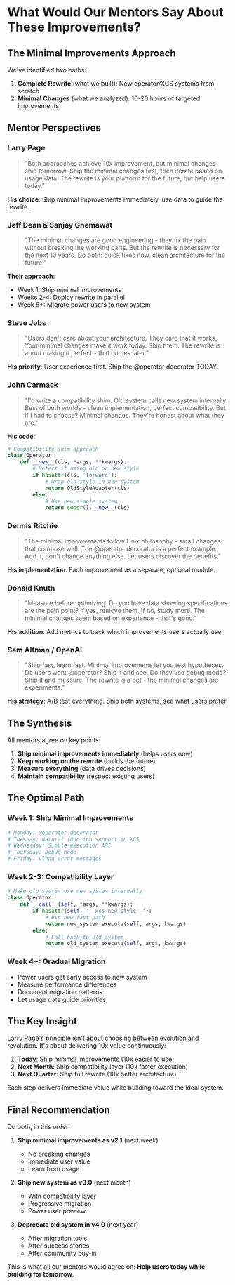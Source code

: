 # What Would Our Mentors Say About These Improvements?

## The Minimal Improvements Approach

We've identified two paths:
1. **Complete Rewrite** (what we built): New operator/XCS systems from scratch
2. **Minimal Changes** (what we analyzed): 10-20 hours of targeted improvements

## Mentor Perspectives

### Larry Page
> "Both approaches achieve 10x improvement, but minimal changes ship tomorrow. Ship the minimal changes first, then iterate based on usage data. The rewrite is your platform for the future, but help users today."

**His choice**: Ship minimal improvements immediately, use data to guide the rewrite.

### Jeff Dean & Sanjay Ghemawat
> "The minimal changes are good engineering - they fix the pain without breaking the working parts. But the rewrite is necessary for the next 10 years. Do both: quick fixes now, clean architecture for the future."

**Their approach**: 
- Week 1: Ship minimal improvements
- Weeks 2-4: Deploy rewrite in parallel
- Week 5+: Migrate power users to new system

### Steve Jobs
> "Users don't care about your architecture. They care that it works. Your minimal changes make it work today. Ship them. The rewrite is about making it perfect - that comes later."

**His priority**: User experience first. Ship the @operator decorator TODAY.

### John Carmack
> "I'd write a compatibility shim. Old system calls new system internally. Best of both worlds - clean implementation, perfect compatibility. But if I had to choose? Minimal changes. They're honest about what they are."

**His code**:
```python
# Compatibility shim approach
class Operator:
    def __new__(cls, *args, **kwargs):
        # Detect if using old or new style
        if hasattr(cls, 'forward'):
            # Wrap old-style in new system
            return OldStyleAdapter(cls)
        else:
            # Use new simple system
            return super().__new__(cls)
```

### Dennis Ritchie
> "The minimal improvements follow Unix philosophy - small changes that compose well. The @operator decorator is a perfect example. Add it, don't change anything else. Let users discover the benefits."

**His implementation**: Each improvement as a separate, optional module.

### Donald Knuth
> "Measure before optimizing. Do you have data showing specifications are the pain point? If yes, remove them. If no, study more. The minimal changes seem based on experience - that's good."

**His addition**: Add metrics to track which improvements users actually use.

### Sam Altman / OpenAI
> "Ship fast, learn fast. Minimal improvements let you test hypotheses. Do users want @operator? Ship it and see. Do they use debug mode? Ship it and measure. The rewrite is a bet - the minimal changes are experiments."

**His strategy**: A/B test everything. Ship both systems, see what users prefer.

## The Synthesis

All mentors agree on key points:

1. **Ship minimal improvements immediately** (helps users now)
2. **Keep working on the rewrite** (builds the future)
3. **Measure everything** (data drives decisions)
4. **Maintain compatibility** (respect existing users)

## The Optimal Path

### Week 1: Ship Minimal Improvements
```python
# Monday: @operator decorator
# Tuesday: Natural function support in XCS  
# Wednesday: Simple execution API
# Thursday: Debug mode
# Friday: Clean error messages
```

### Week 2-3: Compatibility Layer
```python
# Make old system use new system internally
class Operator:
    def __call__(self, *args, **kwargs):
        if hasattr(self, '__xcs_new_style__'):
            # Use new fast path
            return new_system.execute(self, args, kwargs)
        else:
            # Fall back to old system
            return old_system.execute(self, args, kwargs)
```

### Week 4+: Gradual Migration
- Power users get early access to new system
- Measure performance differences
- Document migration patterns
- Let usage data guide priorities

## The Key Insight

Larry Page's principle isn't about choosing between evolution and revolution. It's about delivering 10x value continuously:

1. **Today**: Ship minimal improvements (10x easier to use)
2. **Next Month**: Ship compatibility layer (10x faster execution)
3. **Next Quarter**: Ship full rewrite (10x better architecture)

Each step delivers immediate value while building toward the ideal system.

## Final Recommendation

Do both, in this order:

1. **Ship minimal improvements as v2.1** (next week)
   - No breaking changes
   - Immediate user value
   - Learn from usage

2. **Ship new system as v3.0** (next month)
   - With compatibility layer
   - Progressive migration
   - Power user preview

3. **Deprecate old system in v4.0** (next year)
   - After migration tools
   - After success stories
   - After community buy-in

This is what all our mentors would agree on: **Help users today while building for tomorrow**.